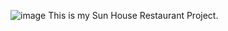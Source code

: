 ![image](https://github.com/user-attachments/assets/130104e5-ae5c-485e-84ea-e0ecef287800)
This is my Sun House Restaurant Project.
